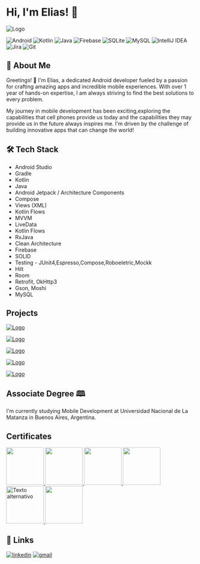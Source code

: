 
# Hi, I'm Elias! 👋


![Logo](https://i.imgur.com/ZVwDF1v.png)

![Android](https://img.shields.io/badge/Android-3DDC84?style=for-the-badge&logo=android&logoColor=white)
![Kotlin](https://img.shields.io/badge/kotlin-%237F52FF.svg?style=for-the-badge&logo=kotlin&logoColor=white)
![Java](https://img.shields.io/badge/java-%23ED8B00.svg?style=for-the-badge&logo=openjdk&logoColor=white)
![Firebase](https://img.shields.io/badge/Firebase-039BE5?style=for-the-badge&logo=Firebase&logoColor=white)
![SQLite](https://img.shields.io/badge/sqlite-%2307405e.svg?style=for-the-badge&logo=sqlite&logoColor=white)
![MySQL](https://img.shields.io/badge/mysql-%2300f.svg?style=for-the-badge&logo=mysql&logoColor=white)
![IntelliJ IDEA](https://img.shields.io/badge/IntelliJIDEA-000000.svg?style=for-the-badge&logo=intellij-idea&logoColor=white)
![Jira](https://img.shields.io/badge/jira-%230A0FFF.svg?style=for-the-badge&logo=jira&logoColor=white)
![Git](https://img.shields.io/badge/git-%23F05033.svg?style=for-the-badge&logo=git&logoColor=white)


## 🚀 About Me
Greetings! 👋 I'm Elias, a dedicated Android developer fueled by a passion for crafting amazing apps and incredible mobile experiences. With over 1 year of hands-on expertise, I am always striving to find the best solutions to every problem.

My journey in mobile development has been exciting,exploring the capabilities that cell phones provide us today and the capabilities they may provide us in the future always inspires me. I'm driven by the challenge of building innovative apps that can change the world!

## 🛠 Tech Stack

- Android Studio
- Gradle
- Kotlin
- Java
- Android Jetpack / Architecture Components
- Compose
- Views (XML)
- Kotlin Flows
- MVVM
- LiveData
- Kotlin Flows
- RxJava
- Clean Architecture
- Firebase
- SOLID
- Testing - JUnit4,Espresso,Compose,Roboeletric,Mockk
- Hilt
- Room 
- Retrofit, OkHttp3
- Gson, Moshi
- MySQL


## Projects

[![Logo](https://i.imgur.com/9P0okH7.jpg)](https://github.com/eliastomas11/Movie-Sage#readme)

[![Logo](https://i.imgur.com/umUOXNE.png?1)](https://github.com/eliastomas11/App-Astral-Journey#readme)


[![Logo](https://i.imgur.com/xcK6Fuy.png)](https://github.com/eliastomas11/App-Famous-Coach#readme)


[![Logo](https://i.imgur.com/WqPmITq.png)](https://github.com/eliastomas11/App-Home-Chef#readme)

[![Logo](https://i.imgur.com/4zDJLON.jpg)](https://github.com/eliastomas11/App-Jet-X-Change#readme)



## Associate Degree 🕮
 I'm currently studying Mobile Development at Universidad Nacional de La Matanza in Buenos Aires, Argentina.
 
## Certificates

<a href="https://codigofacilito.com/certificates/100366">
 <img src="https://cdn.jsdelivr.net/gh/devicons/devicon/icons/android/android-original.svg" width="100" height="100" />
</a>
<a href="https://codigofacilito.com/certificates/100510">
   <img src="https://cdn.jsdelivr.net/gh/devicons/devicon/icons/java/java-original.svg" width="100" height="100" />
</a>
<a href="https://codigofacilito.com/certificates/100624">
   <img src="https://cdn.jsdelivr.net/gh/devicons/devicon/icons/googlecloud/googlecloud-plain.svg" width="100" height="100" />
</a>
<a href="https://codigofacilito.com/certificates/100568">
   <img src="https://cdn.jsdelivr.net/gh/devicons/devicon/icons/git/git-original.svg" width="100" height="100"/>
</a>
<a href="https://codigofacilito.com/certificates/100390">
  <img src="https://cdn.jsdelivr.net/gh/devicons/devicon/icons/mysql/mysql-original-wordmark.svg" alt="Texto alternativo" width="100" height="100">
</a>
<a href="https://codigofacilito.com/certificates/100652">
   <img src="https://cdn.jsdelivr.net/gh/devicons/devicon/icons/java/java-plain.svg" width="100" height="100"/>
</a>


## 🔗 Links

[![linkedin](https://img.shields.io/badge/linkedin-0A66C2?style=for-the-badge&logo=linkedin&logoColor=white)](https://www.linkedin.com/in/elias-guerra-android-dev/)
[![gmail](https://img.shields.io/badge/gmail-1DA1F3?style=for-the-badge&logo=gmail&logoColor=white)](mailto:eliastomasguerra@gmail.com)


